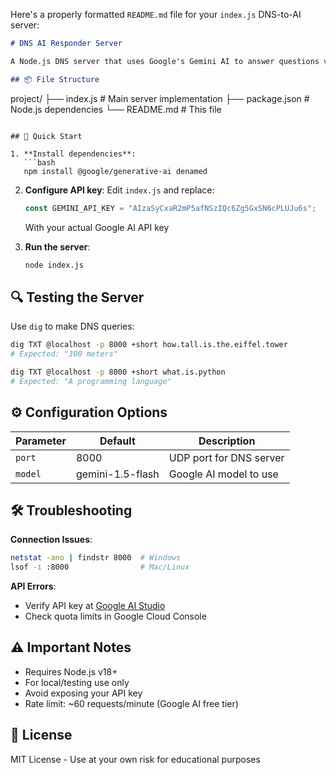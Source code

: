 Here's a properly formatted `README.md` file for your `index.js` DNS-to-AI server:

```markdown
# DNS AI Responder Server

A Node.js DNS server that uses Google's Gemini AI to answer questions via DNS TXT records.

## 📦 File Structure
```
project/
├── index.js          # Main server implementation
├── package.json     # Node.js dependencies
└── README.md        # This file
```

## 🚀 Quick Start

1. **Install dependencies**:
   ```bash
   npm install @google/generative-ai denamed
   ```

2. **Configure API key**:
   Edit `index.js` and replace:
   ```javascript
   const GEMINI_API_KEY = "AIzaSyCxaR2mP5afNSzIQc6Zg5GxSN6cPLUJu6s";
   ```
   With your actual Google AI API key

3. **Run the server**:
   ```bash
   node index.js
   ```

## 🔍 Testing the Server

Use `dig` to make DNS queries:
```bash
dig TXT @localhost -p 8000 +short how.tall.is.the.eiffel.tower
# Expected: "300 meters" 

dig TXT @localhost -p 8000 +short what.is.python
# Expected: "A programming language"
```

## ⚙️ Configuration Options

| Parameter       | Default | Description                          |
|-----------------|---------|--------------------------------------|
| `port`          | 8000    | UDP port for DNS server              |
| `model`         | gemini-1.5-flash | Google AI model to use        |

## 🛠️ Troubleshooting

**Connection Issues**:
```bash
netstat -ano | findstr 8000  # Windows
lsof -i :8000                # Mac/Linux
```

**API Errors**:
- Verify API key at [Google AI Studio](https://aistudio.google.com/)
- Check quota limits in Google Cloud Console

## ⚠️ Important Notes

- Requires Node.js v18+
- For local/testing use only
- Avoid exposing your API key
- Rate limit: ~60 requests/minute (Google AI free tier)

## 📜 License
MIT License - Use at your own risk for educational purposes
```
